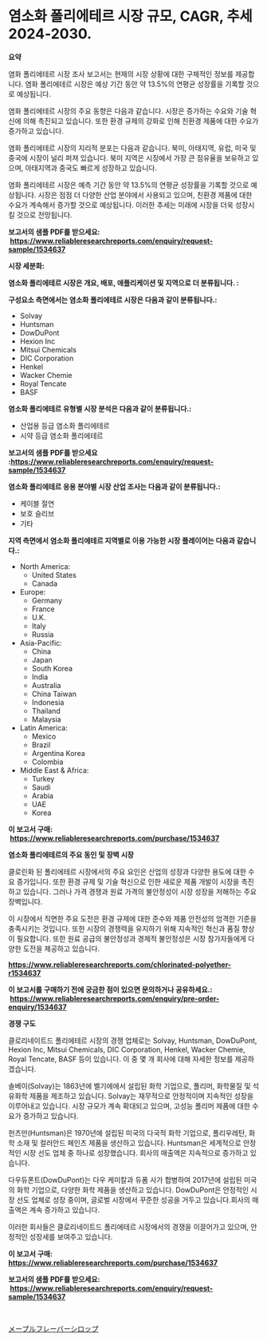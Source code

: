 <p><h1>염소화 폴리에테르 시장 규모, CAGR, 추세 2024-2030.</h1></p><p><strong>요약</strong></p>
<p><p>염화 폴리에테르 시장 조사 보고서는 현재의 시장 상황에 대한 구체적인 정보를 제공합니다. 염화 폴리에테르 시장은 예상 기간 동안 약 13.5%의 연평균 성장률을 기록할 것으로 예상됩니다.</p><p>염화 폴리에테르 시장의 주요 동향은 다음과 같습니다. 시장은 증가하는 수요와 기술 혁신에 의해 촉진되고 있습니다. 또한 환경 규제의 강화로 인해 친환경 제품에 대한 수요가 증가하고 있습니다.</p><p>염화 폴리에테르 시장의 지리적 분포는 다음과 같습니다. 북미, 아태지역, 유럽, 미국 및 중국에 시장이 널리 퍼져 있습니다. 북미 지역은 시장에서 가장 큰 점유율을 보유하고 있으며, 아태지역과 중국도 빠르게 성장하고 있습니다.</p><p>염화 폴리에테르 시장은 예측 기간 동안 약 13.5%의 연평균 성장률을 기록할 것으로 예상됩니다. 시장은 점점 더 다양한 산업 분야에서 사용되고 있으며, 친환경 제품에 대한 수요가 계속해서 증가할 것으로 예상됩니다. 이러한 추세는 미래에 시장을 더욱 성장시킬 것으로 전망됩니다.</p></p>
<p><strong>보고서의 샘플 PDF를 받으세요: &nbsp;<a href="https://www.reliableresearchreports.com/enquiry/request-sample/1534637">https://www.reliableresearchreports.com/enquiry/request-sample/1534637</a></strong></p>
<p><strong>시장 세분화:</strong></p>
<p><strong> 염소화 폴리에테르 시장은 개요, 배포, 애플리케이션 및 지역으로 더 분류됩니다. :</strong></p>
<p><strong>구성요소 측면에서는 염소화 폴리에테르 시장은 다음과 같이 분류됩니다.:</strong></p>
<p><ul><li>Solvay</li><li>Huntsman</li><li>DowDuPont</li><li>Hexion Inc</li><li>Mitsui Chemicals</li><li>DIC Corporation</li><li>Henkel</li><li>Wacker Chemie</li><li>Royal Tencate</li><li>BASF</li></ul></p>
<p><strong> 염소화 폴리에테르 유형별 시장 분석은 다음과 같이 분류됩니다.:</strong></p>
<p><ul><li>산업용 등급 염소화 폴리에테르</li><li>시약 등급 염소화 폴리에테르</li></ul></p>
<p><strong>보고서의 샘플 PDF를 받으세요 :<a href="https://www.reliableresearchreports.com/enquiry/request-sample/1534637">https://www.reliableresearchreports.com/enquiry/request-sample/1534637</a></strong></p>
<p><strong> 염소화 폴리에테르 응용 분야별 시장 산업 조사는 다음과 같이 분류됩니다.:</strong></p>
<p><ul><li>케이블 절연</li><li>보호 슬리브</li><li>기타</li></ul></p>
<p><strong>지역 측면에서 염소화 폴리에테르 지역별로 이용 가능한 시장 플레이어는 다음과 같습니다.:</strong></p>
<p><ul>
    <li>
        North America:
        <ul>
            <li>United States</li>
            <li>Canada</li>
        </ul>
    </li>
    <li>
        Europe:
        <ul>
            <li>Germany</li>
            <li>France</li>
            <li>U.K.</li>
            <li>Italy</li>
            <li>Russia</li>
        </ul>
    </li>
    <li>
        Asia-Pacific:
        <ul>
            <li>China</li>
            <li>Japan</li>
            <li>South Korea</li>
            <li>India</li>
            <li>Australia</li>
            <li>China Taiwan</li>
            <li>Indonesia</li>
            <li>Thailand</li>
            <li>Malaysia</li>
        </ul>
    </li>
    <li>
        Latin America:
        <ul>
            <li>Mexico</li>
            <li>Brazil</li>
            <li>Argentina Korea</li>
            <li>Colombia</li>
        </ul>
    </li>
    <li>
        Middle East & Africa:
        <ul>
            <li>Turkey</li>
            <li>Saudi</li>
            <li>Arabia</li>
            <li>UAE</li>
            <li>Korea</li>
        </ul>
    </li>
    </ul></p>
<p><strong>이 보고서 구매: &nbsp;<a href="https://www.reliableresearchreports.com/purchase/1534637">https://www.reliableresearchreports.com/purchase/1534637</a></strong></p>
<p><strong>염소화 폴리에테르의 주요 동인 및 장벽 시장</strong></p>
<p><p>클로린화 된 폴리에테르 시장에서의 주요 요인은 산업의 성장과 다양한 용도에 대한 수요 증가입니다. 또한 환경 규제 및 기술 혁신으로 인한 새로운 제품 개발이 시장을 촉진하고 있습니다. 그러나 가격 경쟁과 원료 가격의 불안정성이 시장 성장을 저해하는 주요 장벽입니다.</p><p>이 시장에서 직면한 주요 도전은 환경 규제에 대한 준수와 제품 안전성의 엄격한 기준을 충족시키는 것입니다. 또한 시장의 경쟁력을 유지하기 위해 지속적인 혁신과 품질 향상이 필요합니다. 또한 원료 공급의 불안정성과 경제적 불안정성은 시장 참가자들에게 다양한 도전을 제공하고 있습니다.</p></p>
<p><strong><a href="https://www.reliableresearchreports.com/chlorinated-polyether-r1534637">https://www.reliableresearchreports.com/chlorinated-polyether-r1534637</a></strong></p>
<p><strong>이 보고서를 구매하기 전에 궁금한 점이 있으면 문의하거나 공유하세요.: &nbsp;<a href="https://www.reliableresearchreports.com/enquiry/pre-order-enquiry/1534637">https://www.reliableresearchreports.com/enquiry/pre-order-enquiry/1534637</a></strong></p>
<p><strong>경쟁 구도</strong></p>
<p><p>클로리네이트드 폴리에테르 시장의 경쟁 업체로는 Solvay, Huntsman, DowDuPont, Hexion Inc, Mitsui Chemicals, DIC Corporation, Henkel, Wacker Chemie, Royal Tencate, BASF 등이 있습니다. 이 중 몇 개 회사에 대해 자세한 정보를 제공하겠습니다.</p><p>솔베이(Solvay)는 1863년에 벨기에에서 설립된 화학 기업으로, 폴리머, 화학물질 및 석유화학 제품을 제조하고 있습니다. Solvay는 재무적으로 안정적이며 지속적인 성장을 이루어내고 있습니다. 시장 규모가 계속 확대되고 있으며, 고성능 폴리머 제품에 대한 수요가 증가하고 있습니다.</p><p>헌츠만(Huntsman)은 1970년에 설립된 미국의 다국적 화학 기업으로, 폴리우레탄, 화학 소재 및 컬러안드 페인츠 제품을 생산하고 있습니다. Huntsman은 세계적으로 안정적인 시장 선도 업체 중 하나로 성장했습니다. 회사의 매출액은 지속적으로 증가하고 있습니다.</p><p>다우듀폰트(DowDuPont)는 다우 케미칼과 듀폼 사가 합병하여 2017년에 설립된 미국의 화학 기업으로, 다양한 화학 제품을 생산하고 있습니다. DowDuPont은 안정적인 시장 선도 업체로 성장 중이며, 글로벌 시장에서 꾸준한 성공을 거두고 있습니다.회사의 매출액은 계속 증가하고 있습니다.</p><p>이러한 회사들은 클로리네이트드 폴리에테르 시장에서의 경쟁을 이끌어가고 있으며, 안정적인 성장세를 보여주고 있습니다.</p></p>
<p><strong>이 보고서 구매: &nbsp; <a href="https://www.reliableresearchreports.com/purchase/1534637">https://www.reliableresearchreports.com/purchase/1534637</a></strong></p>
<p><strong>보고서의 샘플 PDF를 받으세요: &nbsp;<a href="https://www.reliableresearchreports.com/enquiry/request-sample/1534637">https://www.reliableresearchreports.com/enquiry/request-sample/1534637</a></strong><strong></strong></p>
<p>&nbsp;</p>
<p><p><a href="https://github.com/one-cool-chick/Market-Research-Report-List-1/blob/main/128014319864.md">メープルフレーバーシロップ</a></p></p>